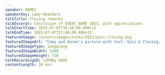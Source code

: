 ```yaml
---
speaker: NAME1
speakerKey: camy-bhandari
talkTitle: Closing remarks
talkExcerpt: Conclusion of EVENT_NAME 2023, with appreciations
talkStartTime: 2023-07-07T16:50:00.000+12
talkEndTime: 2023-07-07T17:00:00.000+12
featuredImage: /assets/images/talks/2023/quiz-closing.png
featuredImageAlt: "Camy and Aaron's picture with text: Quiz & Closing, EVENT_NAME"
featuredImageType: image/png
featuredImageWidth: 1280
featuredImageHeight: 720
talkRecordingID: sZFBBy-XQUE
contentLength: 10 min
---
```

